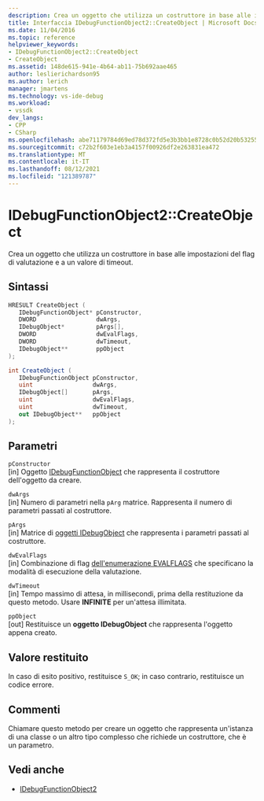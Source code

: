 ```yaml
---
description: Crea un oggetto che utilizza un costruttore in base alle impostazioni del flag di valutazione e a un valore di timeout.
title: Interfaccia IDebugFunctionObject2::CreateObject | Microsoft Docs
ms.date: 11/04/2016
ms.topic: reference
helpviewer_keywords:
- IDebugFunctionObject2::CreateObject
- CreateObject
ms.assetid: 148de615-941e-4b64-ab11-75b692aae465
author: leslierichardson95
ms.author: lerich
manager: jmartens
ms.technology: vs-ide-debug
ms.workload:
- vssdk
dev_langs:
- CPP
- CSharp
ms.openlocfilehash: abe71179784d69ed78d372fd5e3b3bb1e8728c0b52d20b532556f145e052f7e3
ms.sourcegitcommit: c72b2f603e1eb3a4157f00926df2e263831ea472
ms.translationtype: MT
ms.contentlocale: it-IT
ms.lasthandoff: 08/12/2021
ms.locfileid: "121389787"
---
```

# <a name="idebugfunctionobject2createobject"></a>IDebugFunctionObject2::CreateObject
Crea un oggetto che utilizza un costruttore in base alle impostazioni del flag di valutazione e a un valore di timeout.

## <a name="syntax"></a>Sintassi

```cpp
HRESULT CreateObject (
   IDebugFunctionObject* pConstructor,
   DWORD                 dwArgs,
   IDebugObject*         pArgs[],
   DWORD                 dwEvalFlags,
   DWORD                 dwTimeout,
   IDebugObject**        ppObject
);
```

```csharp
int CreateObject (
   IDebugFunctionObject pConstructor,
   uint                 dwArgs,
   IDebugObject[]       pArgs,
   uint                 dwEvalFlags,
   uint                 dwTimeout,
   out IDebugObject**   ppObject
);
```

## <a name="parameters"></a>Parametri
`pConstructor`\
[in] Oggetto [IDebugFunctionObject](../../../extensibility/debugger/reference/idebugfunctionobject.md) che rappresenta il costruttore dell'oggetto da creare.

`dwArgs`\
[in] Numero di parametri nella `pArg` matrice. Rappresenta il numero di parametri passati al costruttore.

`pArgs`\
[in] Matrice di [oggetti IDebugObject](../../../extensibility/debugger/reference/idebugobject.md) che rappresenta i parametri passati al costruttore.

`dwEvalFlags`\
[in] Combinazione di flag [dell'enumerazione EVALFLAGS](../../../extensibility/debugger/reference/evalflags.md) che specificano la modalità di esecuzione della valutazione.

`dwTimeout`\
[in] Tempo massimo di attesa, in millisecondi, prima della restituzione da questo metodo. Usare **INFINITE** per un'attesa illimitata.

`ppObject`\
[out] Restituisce un **oggetto IDebugObject** che rappresenta l'oggetto appena creato.

## <a name="return-value"></a>Valore restituito
 In caso di esito positivo, restituisce `S_OK`; in caso contrario, restituisce un codice errore.

## <a name="remarks"></a>Commenti
 Chiamare questo metodo per creare un oggetto che rappresenta un'istanza di una classe o un altro tipo complesso che richiede un costruttore, che è un parametro.

## <a name="see-also"></a>Vedi anche
- [IDebugFunctionObject2](../../../extensibility/debugger/reference/idebugfunctionobject2.md)
